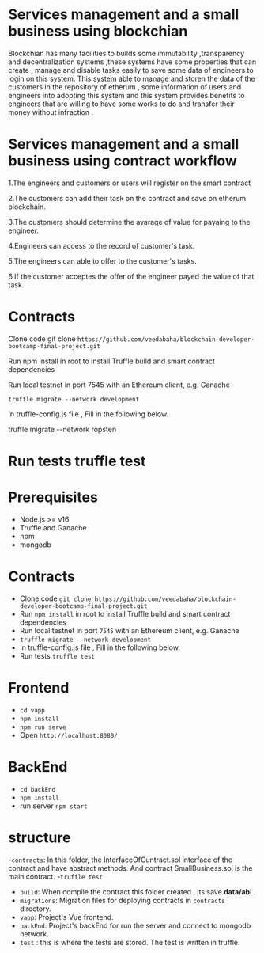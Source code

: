 # Services management and a small business using blockchian
Blockchian has many facilities to builds some immutability ,transparency and decentralization systems ,these systems have some properties that can create , manage and disable tasks easily to save some data of engineers to login on this system. This system able to manage and storen the data of the customers in the repository of etherum , some information of users and engineers into adopting this system and this system provides benefits to engineers that are willing to have some works to do and transfer their money without infraction .
# Services management and a small business using contract workflow
1.The engineers and customers or users will register on the smart contract

2.The customers can add their task on the contract and save on etherum blockchain.

3.The customers should determine the avarage of value for payaing to the engineer.

4.Engineers can access to the record of customer's task.

5.The engineers can able to offer to the customer's tasks.

6.If the customer acceptes the offer of the engineer payed the value of that task. 

# Contracts
Clone code git clone ``https://github.com/veedabaha/blockchain-developer-bootcamp-final-project.git``

Run npm install in root to install Truffle build and smart contract dependencies

Run local testnet in port 7545 with an Ethereum client, e.g. Ganache

`truffle migrate --network development`

In truffle-config.js file , Fill in the following below.

truffle migrate --network ropsten

Run tests truffle test
=======

# Prerequisites
- Node.js >= v16
- Truffle and Ganache
- npm
- mongodb

# Contracts
- Clone code 
 ``
git clone https://github.com/veedabaha/blockchain-developer-bootcamp-final-project.git
``
- Run `npm install` in root to install Truffle build and smart contract dependencies
- Run local testnet in port `7545` with an Ethereum client, e.g. Ganache
- `truffle migrate --network development `
- In truffle-config.js file , Fill in the following below.
- Run tests `truffle test`

# Frontend
- `cd vapp`
- `npm install`
- `npm run serve`
- Open `http://localhost:8080/` 

# BackEnd 
- `cd backEnd`
- `npm install`
- run server `npm start`

# structure
-`contracts`:  In this folder, the InterfaceOfCuntract.sol interface of the contract and have abstract methods.
   And contract SmallBusiness.sol is the main contract.
-`truffle test`

- `build`: When compile the contract this folder created , its save **data/abi** .
- `migrations`: Migration files for deploying contracts in `contracts` directory.
- `vapp`: Project's Vue frontend.
- `backEnd`: Project's backEnd for run the server and connect to mongodb network.
- `test` : this is where the tests are stored. The test is written in truffle.


